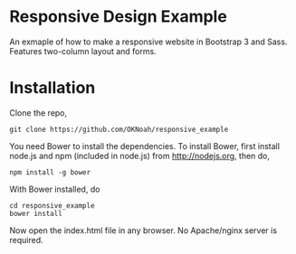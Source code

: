 # Responsive Design Example

An exmaple of how to make a responsive website in Bootstrap 3 and Sass. Features two-column layout and forms.

# Installation

Clone the repo,

	git clone https://github.com/OKNoah/responsive_example

You need Bower to install the dependencies. To install Bower, first install node.js and npm (included in node.js) from http://nodejs.org, then do,

	npm install -g bower

With Bower installed, do

	cd responsive_example
	bower install

Now open the index.html file in any browser. No Apache/nginx server is required.